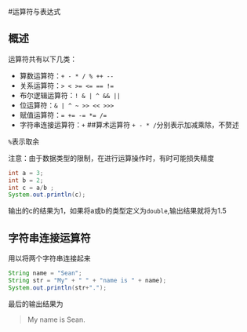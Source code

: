 #运算符与表达式
## 概述
运算符共有以下几类：
* 算数运算符：`+ - * / % ++ --`
* 关系运算符：`> < >= <= == !=`
* 布尔逻辑运算符：`! & | ^ && ||`
* 位运算符：`& | ^ ~ >> << >>>`
* 赋值运算符：`= += -= *= /=`
* 字符串连接运算符：`+`
##算术运算符
`+ - * /`分别表示加减乘除，不赘述 
 
 `%`表示取余
  
  注意：由于数据类型的限制，在进行运算操作时，有时可能损失精度
  ```java
  int a = 3;
  int b = 2;
  int c = a/b ;
  System.out.println(c);
  ```
  输出的c的结果为1，如果将a或b的类型定义为`double`,输出结果就将为1.5
## 字符串连接运算符
用以将两个字符串连接起来
```java
String name = "Sean";
String str = "My" + " " + "name is " + name);
System.out.println(str+".");
```
最后的输出结果为
> My name is Sean.